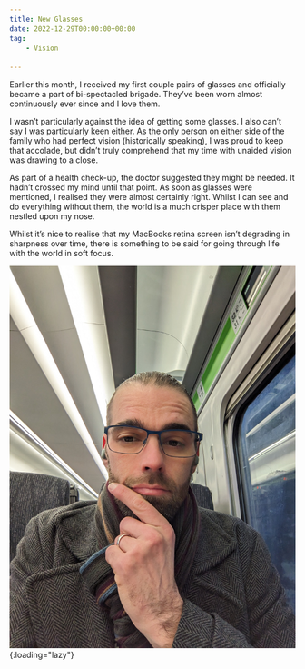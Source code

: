 ```yaml
---
title: New Glasses
date: 2022-12-29T00:00:00+00:00
tag: 
    - Vision

---
```


Earlier this month, I received my first couple pairs of glasses and officially became a part of bi-spectacled brigade. They’ve been worn almost continuously ever since and I love them.

I wasn’t particularly against the idea of getting some glasses. I also can’t say I was particularly keen either. As the only person on either side of the family who had perfect vision (historically speaking), I was proud to keep that accolade, but didn’t truly comprehend that my time with unaided vision was drawing to a close.

As part of a health check-up, the doctor suggested they might be needed. It hadn’t crossed my mind until that point. As soon as glasses were mentioned, I realised they were almost certainly right. Whilst I can see and do everything without them, the world is a much crisper place with them nestled upon my nose.

Whilst it’s nice to realise that my MacBooks retina screen isn’t degrading in sharpness over time, there is something to be said for going through life with the world in soft focus.

![New glasses](/assets/images/2022/new-glasses.jpg "New glasses on the train"){:loading="lazy"}
